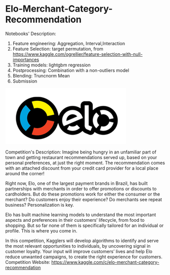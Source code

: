 # Elo-Merchant-Category-Recommendation

Notebooks' Description:

1. Feature engineering: Aggregation, Interval,Interaction
2. Feature Selection: target permutation, from https://www.kaggle.com/ogrellier/feature-selection-with-null-importances
3. Training models: lightgbm regression
4. Postprocessing: Combination with a non-outliers model 
5. Blending: Truncnorm Mean 
6. Submission


![image](https://github.com/ShouqingChen1/Elo-Merchant-Category-Recommendation/blob/master/readmeimages/elo.png)

Competition's Description: Imagine being hungry in an unfamiliar part of town and getting restaurant recommendations served up, based on your personal preferences, at just the right moment. The recommendation comes with an attached discount from your credit card provider for a local place around the corner!

Right now, Elo, one of the largest payment brands in Brazil, has built partnerships with merchants in order to offer promotions or discounts to cardholders. But do these promotions work for either the consumer or the merchant? Do customers enjoy their experience? Do merchants see repeat business? Personalization is key.

Elo has built machine learning models to understand the most important aspects and preferences in their customers’ lifecycle, from food to shopping. But so far none of them is specifically tailored for an individual or profile. This is where you come in.

In this competition, Kagglers will develop algorithms to identify and serve the most relevant opportunities to individuals, by uncovering signal in customer loyalty. Your input will improve customers’ lives and help Elo reduce unwanted campaigns, to create the right experience for customers.
Competition Website: https://www.kaggle.com/c/elo-merchant-category-recommendation 
